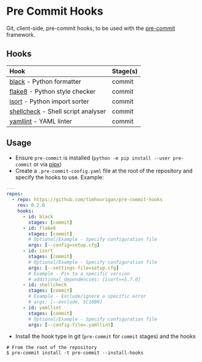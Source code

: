 # Pre Commit Hooks

Git, client-side, pre-commit hooks, to be used with the [pre-commit](pre-commit.com) framework.

## Hooks

| Hook                                                                         | Stage(s) |
|:-----------------------------------------------------------------------------|:---------|
| [black](https://github.com/psf/black) - Python formatter                     | commit   |
| [flake8](https://flake8.pycqa.org/en/latest/) - Python style checker         | commit   |
| [isort](https://pycqa.github.io/isort/) - Python import sorter               | commit   |
| [shellcheck](https://github.com/koalaman/shellcheck) - Shell script analyser | commit   |
| [yamllint](https://github.com/adrienverge/yamllint) - YAML linter            | commit   |

## Usage

* Ensure `pre-commit` is installed (`python -m pip install --user pre-commit` or via [pipx](https://github.com/pipxproject/pipx))
* Create a `.pre-commit-config.yaml` file at the root of the repository and specify the hooks to use. Example:

```yaml
---
repos:
  - repo: https://github.com/timhourigan/pre-commit-hooks
    rev: 0.2.0
    hooks:
      - id: black
        stages: [commit]
      - id: flake8
        stages: [commit]
        # Optional/Example - Specify configuration file
        args: [--config=setup.cfg]
      - id: isort
        stages: [commit]
        # Optional/Example - Specify configuration file
        args: [--settings-file=setup.cfg]        
        # Example - Pin to a specific version
        # additional_dependencies: [isort==5.7.0]
      - id: shellcheck
        stages: [commit]
        # Example - Exclude/ignore a specific error
        # args: [--exclude, SC1000]
      - id: yamllint
        stages: [commit]
        # Optional/Example - Specify configuration file
        args: [--config-file=.yamllint]
```

* Install the hook type in git (`pre-commit` for `commit` stages) and the hooks

```shell
# From the root of the repository
$ pre-commit install -t pre-commit --install-hooks
```
